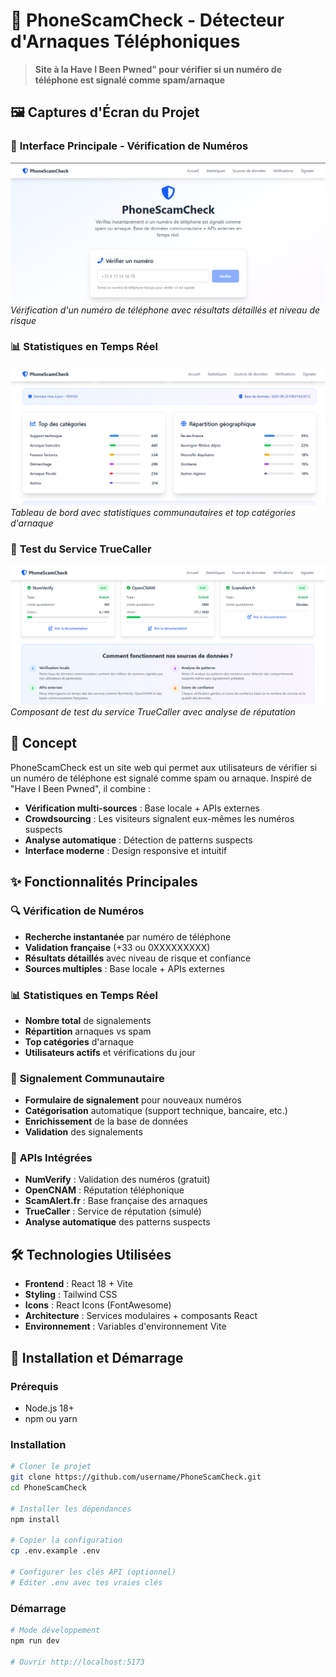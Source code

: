 # 📱 PhoneScamCheck - Détecteur d'Arnaques Téléphoniques

> **Site à la Have I Been Pwned" pour vérifier si un numéro de téléphone est signalé comme spam/arnaque**

## 🖼️ **Captures d'Écran du Projet**

### 📱 **Interface Principale - Vérification de Numéros**
![Interface principale PhoneScamCheck](public/1.png)
*Vérification d'un numéro de téléphone avec résultats détaillés et niveau de risque*

### 📊 **Statistiques en Temps Réel**
![Statistiques PhoneScamCheck](public/2.png)
*Tableau de bord avec statistiques communautaires et top catégories d'arnaque*

### 🧪 **Test du Service TrueCaller**
![Test TrueCaller PhoneScamCheck](public/3.png)
*Composant de test du service TrueCaller avec analyse de réputation*

## 🚀 **Concept**

PhoneScamCheck est un site web qui permet aux utilisateurs de vérifier si un numéro de téléphone est signalé comme spam ou arnaque. Inspiré de "Have I Been Pwned", il combine :

- **Vérification multi-sources** : Base locale + APIs externes
- **Crowdsourcing** : Les visiteurs signalent eux-mêmes les numéros suspects
- **Analyse automatique** : Détection de patterns suspects
- **Interface moderne** : Design responsive et intuitif

## ✨ **Fonctionnalités Principales**

### 🔍 **Vérification de Numéros**
- **Recherche instantanée** par numéro de téléphone
- **Validation française** (+33 ou 0XXXXXXXXX)
- **Résultats détaillés** avec niveau de risque et confiance
- **Sources multiples** : Base locale + APIs externes

### 📊 **Statistiques en Temps Réel**
- **Nombre total** de signalements
- **Répartition** arnaques vs spam
- **Top catégories** d'arnaque
- **Utilisateurs actifs** et vérifications du jour

### 🚨 **Signalement Communautaire**
- **Formulaire de signalement** pour nouveaux numéros
- **Catégorisation** automatique (support technique, bancaire, etc.)
- **Enrichissement** de la base de données
- **Validation** des signalements

### 🔧 **APIs Intégrées**
- **NumVerify** : Validation des numéros (gratuit)
- **OpenCNAM** : Réputation téléphonique
- **ScamAlert.fr** : Base française des arnaques
- **TrueCaller** : Service de réputation (simulé)
- **Analyse automatique** des patterns suspects

## 🛠️ **Technologies Utilisées**

- **Frontend** : React 18 + Vite
- **Styling** : Tailwind CSS
- **Icons** : React Icons (FontAwesome)
- **Architecture** : Services modulaires + composants React
- **Environnement** : Variables d'environnement Vite

## 🚀 **Installation et Démarrage**

### **Prérequis**
- Node.js 18+ 
- npm ou yarn

### **Installation**
```bash
# Cloner le projet
git clone https://github.com/username/PhoneScamCheck.git
cd PhoneScamCheck

# Installer les dépendances
npm install

# Copier la configuration
cp .env.example .env

# Configurer les clés API (optionnel)
# Éditer .env avec tes vraies clés
```

### **Démarrage**
```bash
# Mode développement
npm run dev

# Ouvrir http://localhost:5173
```
